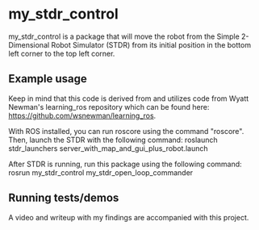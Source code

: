 # my_stdr_control
my_stdr_control is a package that will move the robot from the Simple 2-Dimensional Robot Simulator (STDR) from its initial position in the bottom left corner to the top left corner.

## Example usage
Keep in mind that this code is derived from and utilizes code from Wyatt Newman's learning_ros repository which can be found here: https://github.com/wsnewman/learning_ros.

With ROS installed, you can run roscore using the command "roscore".
Then, launch the STDR with the following command:
	roslaunch stdr_launchers server_with_map_and_gui_plus_robot.launch

After STDR is running, run this package using the following command:
	rosrun my_stdr_control my_stdr_open_loop_commander
	
## Running tests/demos
A video and writeup with my findings are accompanied with this project.
